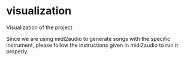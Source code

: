 # visualization
Visualization of the project

Since we are using midi2audio to generate songs with the specific instrument, please follow the instructions given in midi2audio to run it properly.
